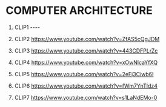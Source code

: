 # COMPUTER ARCHITECTURE

1. CLIP1 ----

2. CLIP2 <https://www.youtube.com/watch?v=ZfAS5cQgJDM>

3. CLIP3 <https://www.youtube.com/watch?v=443CDFPLrZc>

4. CLIP4 <https://www.youtube.com/watch?v=xOwNlcaYfXQ>

5. CLIP5 <https://www.youtube.com/watch?v=2eFj3Ciwb6I>

6. CLIP6 <https://www.youtube.com/watch?v=fWm7YnTIdz4>

7. CLIP7 <https://www.youtube.com/watch?v=s1LaNdEMo-0>
